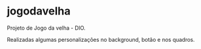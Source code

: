# jogodavelha
Projeto de Jogo da velha - DIO.

Realizadas algumas personalizações no background, botão e nos quadros.
